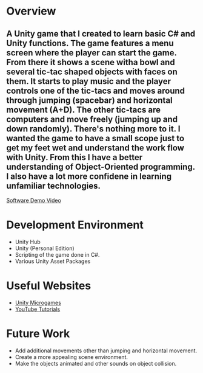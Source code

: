 # Overview

## A Unity game that I created to learn basic C# and Unity functions. The game features a menu screen where the player can start the game. From there it shows a scene witha  bowl and several tic-tac shaped objects with faces on them. It starts to play music and the player controls one of the tic-tacs and moves around through jumping (spacebar) and horizontal movement (A+D). The other tic-tacs are computers and move freely (jumping up and down randomly). There's nothing more to it. I wanted the game to have a small scope just to get my feet wet and understand the work flow with Unity. From this I have a better understanding of Object-Oriented programming. I also have a lot more confidene in learning unfamiliar technologies.


[Software Demo Video](http://youtube.link.goes.here)

# Development Environment

* Unity Hub
* Unity (Personal Edition)
* Scripting of the game done in C#.
* Various Unity Asset Packages

# Useful Websites


* [Unity Microgames](https://learn.unity.com/course/microgames-learn-the-basics-of-unity)
* [YouTube Tutorials](YouTube.com)

# Future Work


* Add additional movements other than jumping and horizontal movement.
* Create a more appealing scene environment.
* Make the objects animated and other sounds on object collision.

